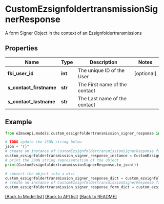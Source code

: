 # CustomEzsignfoldertransmissionSignerResponse

A form Signer Object in the context of an Ezsignfoldertransmissions

## Properties

Name | Type | Description | Notes
------------ | ------------- | ------------- | -------------
**fki_user_id** | **int** | The unique ID of the User | [optional] 
**s_contact_firstname** | **str** | The First name of the contact | 
**s_contact_lastname** | **str** | The Last name of the contact | 

## Example

```python
from eZmaxApi.models.custom_ezsignfoldertransmission_signer_response import CustomEzsignfoldertransmissionSignerResponse

# TODO update the JSON string below
json = "{}"
# create an instance of CustomEzsignfoldertransmissionSignerResponse from a JSON string
custom_ezsignfoldertransmission_signer_response_instance = CustomEzsignfoldertransmissionSignerResponse.from_json(json)
# print the JSON string representation of the object
print(CustomEzsignfoldertransmissionSignerResponse.to_json())

# convert the object into a dict
custom_ezsignfoldertransmission_signer_response_dict = custom_ezsignfoldertransmission_signer_response_instance.to_dict()
# create an instance of CustomEzsignfoldertransmissionSignerResponse from a dict
custom_ezsignfoldertransmission_signer_response_form_dict = custom_ezsignfoldertransmission_signer_response.from_dict(custom_ezsignfoldertransmission_signer_response_dict)
```
[[Back to Model list]](../README.md#documentation-for-models) [[Back to API list]](../README.md#documentation-for-api-endpoints) [[Back to README]](../README.md)


